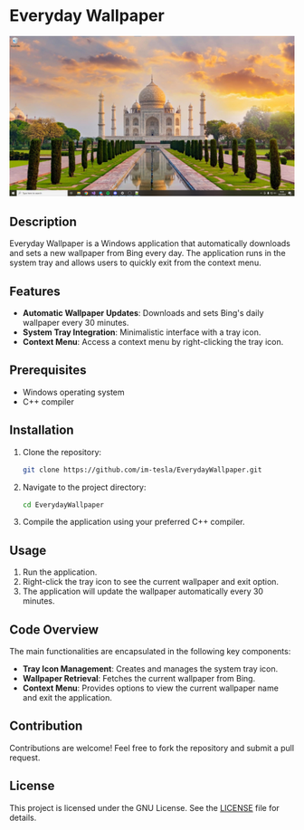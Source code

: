 # Everyday Wallpaper

![Preview](preview.png)

## Description

Everyday Wallpaper is a Windows application that automatically downloads and sets a new wallpaper from Bing every day. The application runs in the system tray and allows users to quickly exit from the context menu.

## Features

- **Automatic Wallpaper Updates**: Downloads and sets Bing's daily wallpaper every 30 minutes.
- **System Tray Integration**: Minimalistic interface with a tray icon.
- **Context Menu**: Access a context menu by right-clicking the tray icon.

## Prerequisites

- Windows operating system
- C++ compiler

## Installation

1. Clone the repository:
    ```bash
    git clone https://github.com/im-tesla/EverydayWallpaper.git
    ```
   
2. Navigate to the project directory:
    ```bash
    cd EverydayWallpaper
    ```

3. Compile the application using your preferred C++ compiler.

## Usage

1. Run the application.
2. Right-click the tray icon to see the current wallpaper and exit option.
3. The application will update the wallpaper automatically every 30 minutes.

## Code Overview

The main functionalities are encapsulated in the following key components:

- **Tray Icon Management**: Creates and manages the system tray icon.
- **Wallpaper Retrieval**: Fetches the current wallpaper from Bing.
- **Context Menu**: Provides options to view the current wallpaper name and exit the application.

## Contribution

Contributions are welcome! Feel free to fork the repository and submit a pull request.

## License

This project is licensed under the GNU License. See the [LICENSE](LICENSE) file for details.

